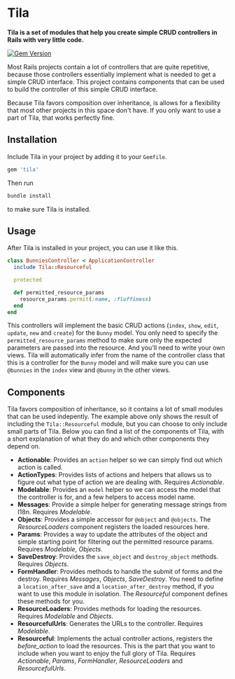 # Tila

**Tila is a set of modules that help you create simple CRUD controllers in Rails
with very little code.**

[![Gem Version](https://img.shields.io/gem/v/tila.svg)](https://rubygems.org/gems/tila)

Most Rails projects contain a lot of controllers that are quite repetitive,
because those controllers essentially implement what is needed to get a simple 
CRUD interface. This project contains components that can be used to build the 
controller of this simple CRUD interface.

Because Tila favors composition over inheritance, is allows for a flexibility
that most other projects in this space don't have. If you only want to use a
part of Tila, that works perfectly fine.

## Installation

Include Tila in your project by adding it to your `Gemfile`.

```ruby
gem 'tila'
```

Then run

```bash
bundle install
```

to make sure Tila is installed.

## Usage

After Tila is installed in your project, you can use it like this.

```ruby
class BunniesController < ApplicationController
  include Tila::Resourceful

  protected

  def permitted_resource_params
    resource_params.permit(:name, :fluffiness)
  end
end
```

This controllers will implement the basic CRUD actions (`index`, `show`, `edit`,
`update`, `new` and `create`) for the `Bunny` model. You only need to specify
the `permitted_resource_params` method to make sure only the expected parameters
are passed into the resource. And you'll need to write your own views. Tila will
automatically infer from the name of the controller class that this is a 
controller for the `Bunny` model and will make sure you can use `@bunnies` in 
the `index` view and `@bunny` in the other views.

## Components

Tila favors composition of inheritance, so it contains a lot of small modules
that can be used indepently. The example above only shows the result of
including the `Tila::Resourceful` module, but you can choose to only include
small parts of Tila. Below you can find a list of the components of Tila, with
a short explanation of what they do and which other components they depend on.

* __Actionable__: Provides an `action` helper so we can simply find out which
  action is called.
* __ActionTypes__: Provides lists of actions and helpers that allows us to
  figure out what type of action we are dealing with. Requires _Actionable_.
* __Modelable__: Provides an `model` helper so we can access the model that the
  controller is for, and a few helpers to access model name.
* __Messages__: Provide a simple helper for generating message strings from
  I18n. Requires _Modelable_.
* __Objects__: Provides a simple accessor for `@object` and `@objects`. The
  _ResourceLoaders_ component registers the loaded resources here.
* __Params__: Provides a way to update the attributes of the object and simple
  starting point for filtering out the permitted resource params. Requires
  _Modelable_, _Objects_.
* __SaveDestroy__: Provides the `save_object` and `destroy_object` methods.
  Requires _Objects_.
* __FormHandler__: Provides methods to handle the submit of forms and the
  destroy. Requires _Messages_, _Objects_, _SaveDestroy_. You need to define a
  `location_after_save` and a `location_after_destroy` method, if you want to
  use this module in isolation. The _Resourceful_ component defines these
  methods for you.
* __ResourceLoaders__: Provides methods for loading the resources. Requires
  _Modelable_ and _Objects_.
* __ResourcefulUrls__: Generates the URLs to the controller. Requires 
  _Modelable_.
* __Resourceful__: Implements the actual controller actions, registers the 
  _before_action_ to load the resources. This is the part that you want to
  include when you want to enjoy the full glory of Tila. Requires _Actionable_,
  _Params_, _FormHandler_, _ResourceLoaders_ and _ResourcefulUrls_.


